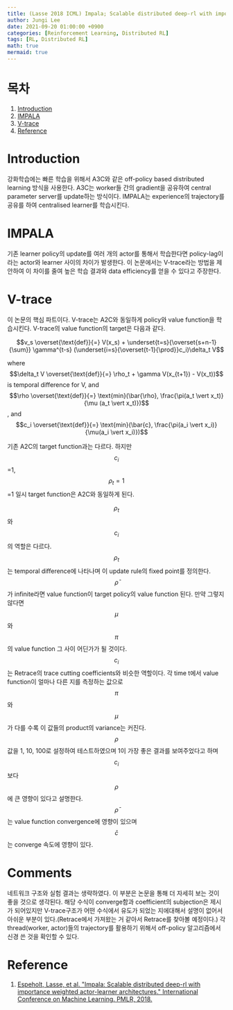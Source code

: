 ```yaml
---
title: (Lasse 2018 ICML) Impala; Scalable distributed deep-rl with importance weighted actor-learner architectures
author: Jungi Lee
date: 2021-09-20 01:00:00 +0900
categories: [Reinforcement Learning, Distributed RL]
tags: [RL, Distributed RL]
math: true
mermaid: true
---
```

# 목차 
1. [Introduction](#introduction)  
1. [IMPALA](#impala)  
1. [V-trace](#v-trace)  
1. [Reference](#reference)  

# Introduction

강화학습에는 빠른 학습을 위해서 A3C와 같은 off-policy based distributed learning 방식을 사용한다. A3C는 worker들 간의 gradient을 공유하여 central parameter server를 update하는 방식이다. IMPALA는 experience의 trajectory를 공유를 하여 centralised learner를 학습시킨다. 

# IMPALA 

기존 learner policy의 update를 여러 개의 actor를 통해서 학습한다면 policy-lag이라는 actor와 learner 사이의 차이가 발생한다. 이 논문에서는 V-trace라는 방법을 제안하여 이 차이를 줄여 높은 학습 결과와 data efficiency를 얻을 수 있다고 주장한다. 

# V-trace

이 논문의 핵심 파트이다. V-trace는 A2C와 동일하게 policy와 value function을 학습시킨다. V-trace의 value function의 target은 다음과 같다.


$$v_s \overset{\text{def}}{=} V(x_s) + \underset{t=s}{\overset{s+n-1}{\sum}} \gamma^{t-s} (\underset{i=s}{\overset{t-1}{\prod}}c_i)\delta_t V$$

where $$\delta_t V \overset{\text{def}}{=} \rho_t + \gamma V(x_{t+1}) - V(x_t))$$ is temporal difference for V, and $$\rho \overset{\text{def}}{=} \text{min}(\bar{\rho}, \frac{\pi(a_t \vert x_t)}{\mu (a_t \vert x_t)})$$, and $$c_i \overset{\text{def}}{=} \text{min}(\bar{c}, \frac{\pi(a_i \vert x_i)}{\mu(a_i \vert x_i)})$$

기존 A2C의 target function과는 다르다. 하지만 $$c_i$$ =1, $$\rho_t=1$$=1 일시 target function은 A2C와 동일하게 된다.

$$\rho_t$$와 $$c_i$$의 역할은 다르다. $$\rho_t$$는 temporal difference에 나타나며 이 update rule의 fixed point를 정의한다. $$\bar{\rho}$$가 infinite라면 value function이 target policy의 value function 된다. 만약 그렇지 않다면 $$\mu$$와 $$\pi$$의 value function 그 사이 어딘가가 될 것이다. $$c_i$$는 Retrace의 trace cutting coefficients와 비슷한 역할이다. 각 time t에서 value function이 얼마나 다른 지를 측정하는 값으로 $$\pi$$와 $$\mu$$가 다를 수록 이 값들의 product의 variance는 커진다. $$\rho$$값을 1, 10, 100로 설정하여 테스트하였으며 1이 가장 좋은 결과를 보여주었다고 하며 $$c_i$$보다 $$\rho$$에 큰 영향이 있다고 설명한다. $$\bar{\rho}$$는 value function convergence에 영향이 있으며 $$\bar{c}$$는 converge 속도에 영향이 있다.

# Comments
네트워크 구조와 실험 결과는 생략하였다. 이 부분은 논문을 통해 더 자세히 보는 것이 좋을 것으로 생각된다. 해당 수식이 converge함과 coefficient의 subjection은 제시가 되어있지만 V-trace구조가 어떤 수식에서 유도가 되었는 지에대해서 설명이 없어서 아쉬운 부분이 있다.(Retrace에서 가져왔는 거 같아서 Retrace를 찾아볼 예정이다.) 각 thread(worker, actor)들의 trajectory를 활용하기 위해서 off-policy 알고리즘에서 신경 쓴 것을 확인할 수 있다. 

# Reference
1. [Espeholt, Lasse, et al. "Impala: Scalable distributed deep-rl with importance weighted actor-learner architectures." International Conference on Machine Learning. PMLR, 2018.][paper]


[paper]: https://arxiv.org/pdf/1802.01561.pdf 


